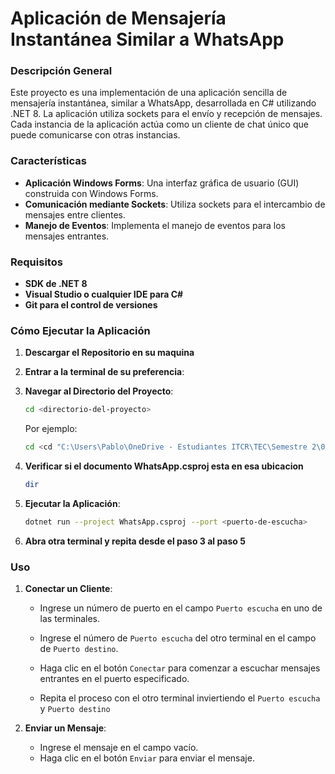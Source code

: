 # Aplicación de Mensajería Instantánea Similar a WhatsApp

### Descripción General
Este proyecto es una implementación de una aplicación sencilla de mensajería instantánea, similar a WhatsApp, desarrollada en C# utilizando .NET 8. La aplicación utiliza sockets para el envío y recepción de mensajes. 
Cada instancia de la aplicación actúa como un cliente de chat único que puede comunicarse con otras instancias.

### Características
- **Aplicación Windows Forms**: Una interfaz gráfica de usuario (GUI) construida con Windows Forms.
- **Comunicación mediante Sockets**: Utiliza sockets para el intercambio de mensajes entre clientes.
- **Manejo de Eventos**: Implementa el manejo de eventos para los mensajes entrantes.

### Requisitos
- **SDK de .NET 8**
- **Visual Studio o cualquier IDE para C#**
- **Git para el control de versiones**

### Cómo Ejecutar la Aplicación
1. **Descargar el Repositorio en su maquina**

2. **Entrar a la terminal de su preferencia**:

3. **Navegar al Directorio del Proyecto**:
   ```sh
   cd <directorio-del-proyecto>
   ```
   Por ejemplo:
      ```sh
   cd <cd "C:\Users\Pablo\OneDrive - Estudiantes ITCR\TEC\Semestre 2\00 Datos\C#\WhatsApp\WhatsApp\WhatsApp">
   ```
4. **Verificar si el documento WhatsApp.csproj esta en esa ubicacion**
      ```sh
   dir
   ```
5. **Ejecutar la Aplicación**:
   ```sh
   dotnet run --project WhatsApp.csproj --port <puerto-de-escucha>
   ```
6. **Abra otra terminal y repita desde el paso 3 al paso 5**

### Uso
1. **Conectar un Cliente**:
   - Ingrese un número de puerto en el campo `Puerto escucha` en uno de las terminales.
   - Ingrese el número de `Puerto escucha` del otro terminal en el campo de `Puerto destino`.
   - Haga clic en el botón `Conectar` para comenzar a escuchar mensajes entrantes en el puerto especificado.
  
   - Repita el proceso con el otro terminal inviertiendo el `Puerto escucha` y `Puerto destino`

2. **Enviar un Mensaje**:
   - Ingrese el mensaje en el campo vacío.
   - Haga clic en el botón `Enviar` para enviar el mensaje.
